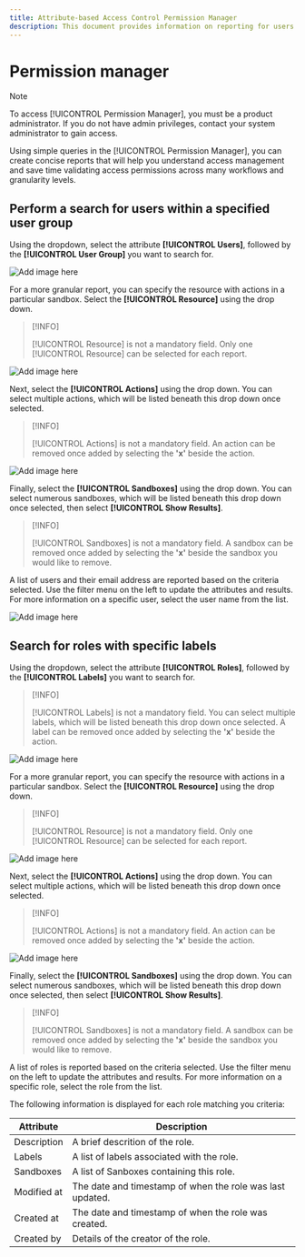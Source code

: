 ```yaml
---
title: Attribute-based Access Control Permission Manager
description: This document provides information on reporting for users and roles through the Permissions Manager in Adobe Experience Platform
---
```

# Permission manager

>[!NOTE]
>
>To access [!UICONTROL Permission Manager], you must be a product administrator. If you do not have admin privileges, contact your system administrator to gain access.

Using simple queries in the [!UICONTROL Permission Manager], you can create concise reports that will help you understand access management and save time validating access permissions across many workflows and granularity levels.

## Perform a search for users within a specified user group

Using the dropdown, select the attribute **[!UICONTROL Users]**, followed by the **[!UICONTROL User Group]** you want to search for.

![Add image here]()

For a more granular report, you can specify the resource with actions in a particular sandbox. Select the **[!UICONTROL Resource]** using the drop down. 

>[!INFO]
>
>[!UICONTROL Resource] is not a mandatory field. Only one [!UICONTROL Resource] can be selected for each report.

![Add image here]()

Next, select the **[!UICONTROL Actions]** using the drop down. You can select multiple actions, which will be listed beneath this drop down once selected.

>[!INFO]
>
>[!UICONTROL Actions] is not a mandatory field. An action can be removed once added by selecting the **'x'** beside the action.

![Add image here]()

Finally, select the **[!UICONTROL Sandboxes]** using the drop down. You can select numerous sandboxes, which will be listed beneath this drop down once selected, then select **[!UICONTROL Show Results]**.

>[!INFO]
>
>[!UICONTROL Sandboxes] is not a mandatory field. A sandbox can be removed once added by selecting the **'x'** beside the sandbox you would like to remove.

A list of users and their email address are reported based on the criteria selected. Use the filter menu on the left to update the attributes and results. For more information on a specific user, select the user name from the list.

![Add image here]()

## Search for roles with specific labels

Using the dropdown, select the attribute **[!UICONTROL Roles]**, followed by the **[!UICONTROL Labels]** you want to search for. 

>[!INFO]
>
>[!UICONTROL Labels] is not a mandatory field. You can select multiple labels, which will be listed beneath this drop down once selected. A label can be removed once added by selecting the **'x'** beside the action.

![Add image here]()

For a more granular report, you can specify the resource with actions in a particular sandbox. Select the **[!UICONTROL Resource]** using the drop down. 

>[!INFO]
>
>[!UICONTROL Resource] is not a mandatory field. Only one [!UICONTROL Resource] can be selected for each report.

![Add image here]()

Next, select the **[!UICONTROL Actions]** using the drop down. You can select multiple actions, which will be listed beneath this drop down once selected.

>[!INFO]
>
>[!UICONTROL Actions] is not a mandatory field. An action can be removed once added by selecting the **'x'** beside the action.

![Add image here]()

Finally, select the **[!UICONTROL Sandboxes]** using the drop down. You can select numerous sandboxes, which will be listed beneath this drop down once selected, then select **[!UICONTROL Show Results]**.

>[!INFO]
>
>[!UICONTROL Sandboxes] is not a mandatory field. A sandbox can be removed once added by selecting the **'x'** beside the sandbox you would like to remove.

A list of roles is reported based on the criteria selected. Use the filter menu on the left to update the attributes and results. For more information on a specific role, select the role from the list.

The following information is displayed for each role matching you criteria:

| Attribute | Description |
| --- | --- |
| Description | A brief descrition of the role. |
| Labels | A list of labels associated with the role. |
| Sandboxes | A list of Sanboxes containing this role. |
| Modified at | The date and timestamp of when the role was last updated. |
| Created at | The date and timestamp of when the role was created. |
| Created by | Details of the creator of the role.  |
